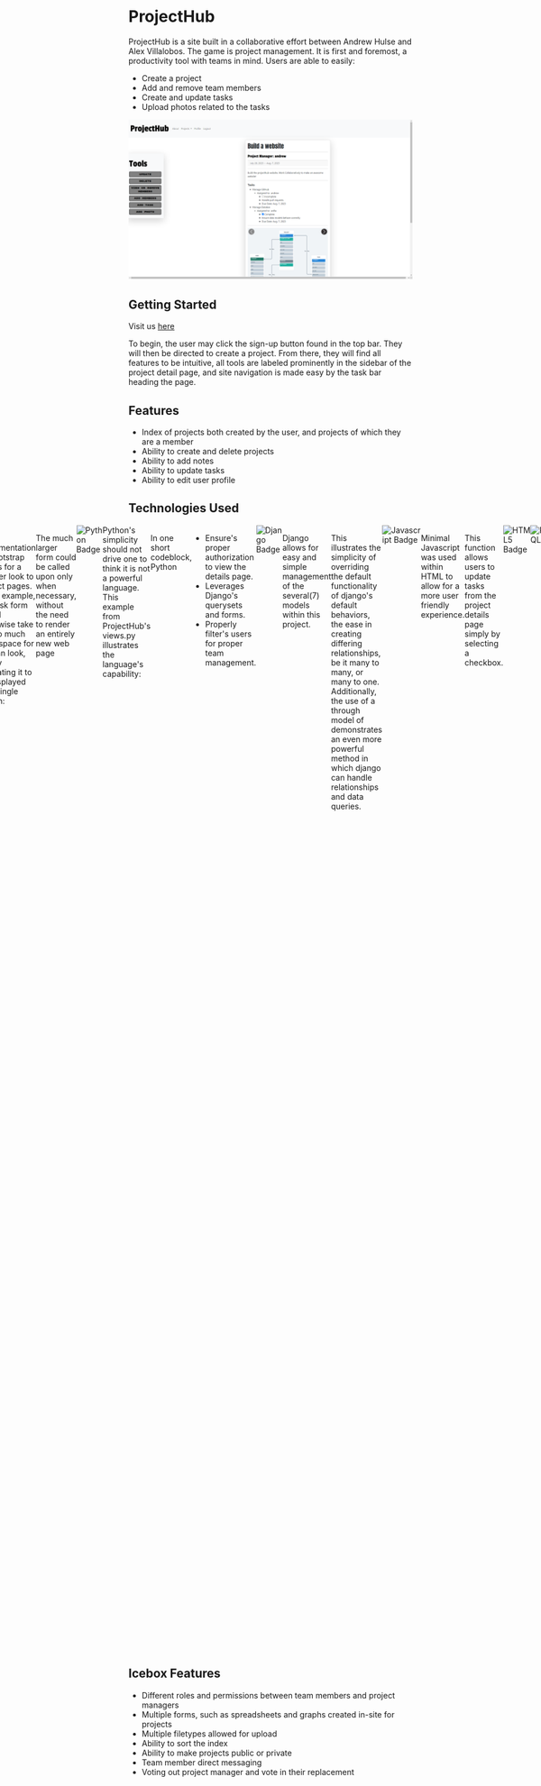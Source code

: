 # ProjectHub

ProjectHub is a site built in a collaborative effort between Andrew Hulse and Alex Villalobos. The game is project management. It is first and foremost, a productivity tool with teams in mind. Users are able to easily:
- Create a project 
- Add and remove team members
- Create and update tasks
- Upload photos related to the tasks

<img alt="Screenshot of project detail page" src=main_app/static/images/detail-screenshot.png>

## Getting Started

Visit us <a href=https://projecthub-avah-f1fe7fefab0a.herokuapp.com>here</a>   

To begin, the user may click the sign-up button found in the top bar. They will then be directed to create a project. From there, they will find all features to be intuitive, all tools are labeled prominently in the sidebar of the project detail page, and site navigation is made easy by the task bar heading the page.
 
## Features 

- Index of projects both created by the user, and projects of which they are a member
- Ability to create and delete projects
- Ability to add notes
- Ability to update tasks
- Ability to edit user profile

## Technologies Used

<div style="display: flex; justify-content: center;">
<!--bootstrap-->
<img alt="Bootstrap Badge" src="https://img.shields.io/badge/bootstrap-%238511FA.svg?style=for-the-badge&logo=bootstrap&logoColor=white">

The implementation of Bootstrap allows for a cleaner look to project pages. As an example, the task form would otherwise take up too much whitespace for a clean look, but by relegating it to be displayed as a single button:
```
          <button type="button" class="btn btn-primary mb-2" data-bs-toggle="modal"
          data-bs-target="#addTaskModal">
            Add Task
          </button>
```
The much larger form could be called upon only when necessary, without the need to render an entirely new web page
```
<div class="modal fade" id="addTaskModal" tabindex="-1" aria-labelledby="addTaskModalLabel" aria-hidden="true">
      <div class="modal-dialog">
        <div class="modal-content">
          <div class="modal-header">
            <h1 class="modal-title fs-5" id="AddTaskModalLabel">Add Task</h1>
            <button type="button" class="btn-close" data-bs-dismiss="modal" aria-label="Close"></button>
          </div>
          <div class="modal-body">
            <div id="taskForm">
              <form action="{% url 'add_task' project.id %}" method="POST">
                {% csrf_token %}
                <p>Name: </p> {{task_form.name}}
                <br>
                <p> Description: </p> {{task_form.description}}
                <br>
                <p> Due Date: </p> {{task_form.due_date}}
                <br>
                <p> Assigned To: </p> {{task_form.assigned_to}}
              </div>
            </div>
            <div class="modal-footer">
              <input type="submit" class="btn btn-primary" value="submit">
            </form>
            <button type="button" class="btn btn-primary" data-bs-dismiss="modal">Close</button>
          </div>
        </div>
      </div>
    </div>
```

<!--Python-->
<img alt="Python Badge" src= "https://img.shields.io/badge/Python-FFD43B?style=for-the-badge&logo=python&logoColor=blue">
Python's simplicity should not drive one to think it is not a powerful language. This example from ProjectHub's views.py illustrates the language's capability:

```
@login_required
def projects_detail(request, project_id):
    project = Project.objects.get(id=project_id)
    #grabbed users here
    all_users = User.objects.all()
    # check team members here
    team_members_id = project.team_members.all()
    # filter team members from all users
    members_not_in_team = all_users.exclude(id__in=team_members_id)
    task_form = TaskForm()
    project_note_form = ProjectNoteForm()
    tasks= Task.objects.filter(project_id=project_id)
    project_notes = ProjectNote.objects.filter(project_id=project_id)
    return render(request, 'projects/detail.html', {
        'project': project,
        'task_form': task_form,
        'project_note_form' : project_note_form,
        'members_not_in_team': members_not_in_team,
        'tasks' : tasks,
        'project_notes' : project_notes
    })
```
In one short codeblock, Python 
- Ensure's proper authorization to view the details page.
- Leverages Django's querysets and forms.
- Properly filter's users for proper team management.



<!--Django-->
<img alt="Django Badge" src="https://img.shields.io/badge/Django-092E20?style=for-the-badge&logo=django&logoColor=green">

Django allows for easy and simple management of the several(7) models within this project.

```
class Project(models.Model):
    name = models.CharField(max_length=50)
    description = models.TextField(max_length=250)
    start_date = models.DateField()
    end_date = models.DateField() 
    created_by = models.ForeignKey(User, on_delete=models.CASCADE)
    team_members = models.ManyToManyField(User, through='TeamMember', related_name='projects')

    def __str__(self):
        return self.name
    
    def get_absolute_url(self):
        return reverse('detail', kwargs={'project_id': self.id})
    
    def save(self, *args, **kwargs):
        if not self.pk:
            super(Project, self).save(*args, **kwargs)
            TeamMember.objects.create(project=self, user=self.created_by)
        else:
            super(Project, self).save(*args, **kwargs)
```
This illustrates the simplicity of overriding the default functionality of django's default behaviors, the ease in creating differing relationships, be it many to many, or many to one. Additionally, the use of a through model of demonstrates an even more powerful method in which django can handle relationships and data queries.

```
class TeamMember(models.Model):
    user = models.ForeignKey(User, on_delete=models.CASCADE, related_name='team_member')
    project= models.ForeignKey(Project, on_delete=models.CASCADE, default=None)

    def __str__(self):
        return self.user.username
```

<!--JavaScript-->
<img alt="Javascript Badge" src="https://img.shields.io/badge/JavaScript-323330?style=for-the-badge&logo=javascript&logoColor=F7DF1E">

Minimal Javascript was used within HTML to allow for a more user friendly experience. 

```
<script>
  function updateTask(taskId) {
    const formElement = document.getElementById(`form-${taskId}`);
    formElement.submit();
  }
  </script>
```
This function allows users to update tasks from the project details page simply by selecting a checkbox.

<!--HTML5-->
<img alt="HTML5 Badge" src="https://img.shields.io/badge/HTML5-E34F26?style=for-the-badge&logo=html5&logoColor=white">

<!-- PostgreSQL -->
<img alt="PostgreSQL badge" src="https://img.shields.io/badge/PostgreSQL-316192?style=for-the-badge&logo=postgresql&logoColor=white"> 




<!--CSS-->
<img alt="CSS Badge" src= "https://img.shields.io/badge/css3-%231572B6.svg?style=for-the-badge&logo=css3&logoColor=white">





</div>

## Icebox Features

- Different roles and permissions between team members and project managers
- Multiple forms, such as spreadsheets and graphs created in-site for projects
- Multiple filetypes allowed for upload
- Ability to sort the index
- Ability to make projects public or private
- Team member direct messaging
- Voting out project manager and vote in their replacement
